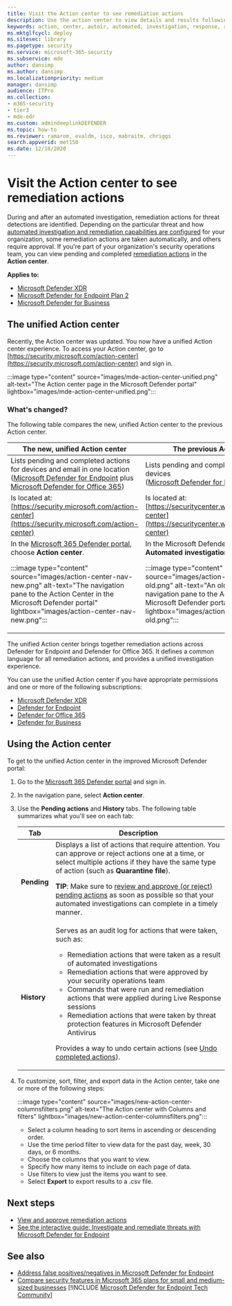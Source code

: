 ```yaml
---
title: Visit the Action center to see remediation actions
description: Use the action center to view details and results following an automated investigation
keywords: action, center, autoir, automated, investigation, response, remediation
ms.mktglfcycl: deploy
ms.sitesec: library
ms.pagetype: security
ms.service: microsoft-365-security
ms.subservice: mde
author: dansimp
ms.author: dansimp
ms.localizationpriority: medium
manager: dansimp
audience: ITPro
ms.collection: 
- m365-security
- tier3
- mde-edr
ms.custom: admindeeplinkDEFENDER
ms.topic: how-to
ms.reviewer: ramarom, evaldm, isco, mabraitm, chriggs
search.appverid: met150
ms.date: 12/18/2020
---
```


# Visit the Action center to see remediation actions

During and after an automated investigation, remediation actions for threat detections are identified. Depending on the particular threat and how [automated investigation and remediation capabilities are configured](configure-automated-investigations-remediation.md) for your organization, some remediation actions are taken automatically, and others require approval. If you're part of your organization's security operations team, you can view pending and completed [remediation actions](manage-auto-investigation.md#remediation-actions) in the **Action center**.

**Applies to:**
- [Microsoft Defender XDR](https://go.microsoft.com/fwlink/?linkid=2118804)
- [Microsoft Defender for Endpoint Plan 2](https://go.microsoft.com/fwlink/p/?linkid=2154037)
- [Microsoft Defender for Business](../defender-business/mdb-overview.md)

## The unified Action center

Recently, the Action center was updated. You now have a unified Action center experience. To access your Action center, go to [https://security.microsoft.com/action-center](https://security.microsoft.com/action-center) and sign in.

:::image type="content" source="images/mde-action-center-unified.png" alt-text="The Action center page in the Microsoft Defender portal" lightbox="images/mde-action-center-unified.png":::

### What's changed?

The following table compares the new, unified Action center to the previous Action center.

|The new, unified Action center  |The previous Action center  |
|---------|---------|
|Lists pending and completed actions for devices and email in one location <br/>([Microsoft Defender for Endpoint](microsoft-defender-endpoint.md) plus [Microsoft Defender for Office 365](/microsoft-365/security/office-365-security/defender-for-office-365))|Lists pending and completed actions for devices <br/> ([Microsoft Defender for Endpoint](microsoft-defender-endpoint.md) only)   |
|Is located at:<br/>[https://security.microsoft.com/action-center](https://security.microsoft.com/action-center)         |Is located at:<br/>[https://securitycenter.windows.com/action-center](https://securitycenter.windows.com/action-center)     |
| In the <a href="https://go.microsoft.com/fwlink/p/?linkid=2077139" target="_blank">Microsoft 365 Defender portal</a>, choose **Action center**. <p>:::image type="content" source="images/action-center-nav-new.png" alt-text="The navigation pane to the Action Center in the Microsoft Defender portal" lightbox="images/action-center-nav-new.png"::: | In the Microsoft Defender portal, choose **Automated investigations** > **Action center**. <p>:::image type="content" source="images/action-center-nav-old.png" alt-text="An older version of the navigation pane to the Action Center in the Microsoft Defender portal" lightbox="images/action-center-nav-old.png":::  |

The unified Action center brings together remediation actions across Defender for Endpoint and Defender for Office 365. It defines a common language for all remediation actions, and provides a unified investigation experience.

You can use the unified Action center if you have appropriate permissions and one or more of the following subscriptions:

- [Microsoft Defender XDR](/microsoft-365/security/mtp/microsoft-threat-protection)
- [Defender for Endpoint](microsoft-defender-endpoint.md)
- [Defender for Office 365](/microsoft-365/security/office-365-security/defender-for-office-365)
- [Defender for Business](../defender-business/mdb-overview.md)

## Using the Action center

To get to the unified Action center in the improved Microsoft Defender portal:

1. Go to the <a href="https://go.microsoft.com/fwlink/p/?linkid=2077139" target="_blank">Microsoft 365 Defender portal</a> and sign in.

2. In the navigation pane, select **Action center**.

3. Use the **Pending actions** and **History** tabs. The following table summarizes what you'll see on each tab:

   |Tab|Description|
   |---|---|
   |**Pending**|Displays a list of actions that require attention. You can approve or reject actions one at a time, or select multiple actions if they have the same type of action (such as **Quarantine file**). <p> **TIP**: Make sure to [review and approve (or reject) pending actions](manage-auto-investigation.md) as soon as possible so that your automated investigations can complete in a timely manner.|
   |**History**|Serves as an audit log for actions that were taken, such as: <ul><li>Remediation actions that were taken as a result of automated investigations</li><li>Remediation actions that were approved by your security operations team</li><li>Commands that were run and remediation actions that were applied during Live Response sessions</li><li>Remediation actions that were taken by threat protection features in Microsoft Defender Antivirus</li></ul> <p> Provides a way to undo certain actions (see [Undo completed actions](manage-auto-investigation.md#undo-completed-actions)).|

4. To customize, sort, filter, and export data in the Action center, take one or more of the following steps:

   :::image type="content" source="images/new-action-center-columnsfilters.png" alt-text="The Action center with Columns and filters" lightbox="images/new-action-center-columnsfilters.png":::

   - Select a column heading to sort items in ascending or descending order.
   - Use the time period filter to view data for the past day, week, 30 days, or 6 months.
   - Choose the columns that you want to view.
   - Specify how many items to include on each page of data.
   - Use filters to view just the items you want to see.
   - Select **Export** to export results to a .csv file.

## Next steps

- [View and approve remediation actions](manage-auto-investigation.md)
- [See the interactive guide: Investigate and remediate threats with Microsoft Defender for Endpoint](https://aka.ms/MDATP-IR-Interactive-Guide)

## See also

- [Address false positives/negatives in Microsoft Defender for Endpoint](defender-endpoint-false-positives-negatives.md)
- [Compare security features in Microsoft 365 plans for small and medium-sized businesses](../defender-business/compare-mdb-m365-plans.md)
[!INCLUDE [Microsoft Defender for Endpoint Tech Community](../../includes/defender-mde-techcommunity.md)]
